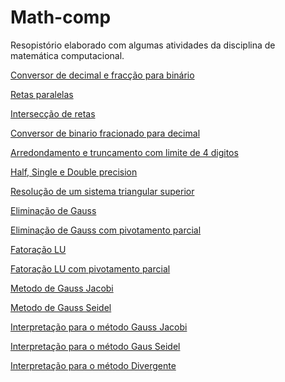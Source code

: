 # Math-comp

Resopistório elaborado com algumas atividades da disciplina de matemática computacional.


 <a href="https://github.com/wagnerfns/Math-Computational/blob/master/conversorDecFrac_Bin.py">Conversor de decimal e fracção para binário</a>

 <a href="https://github.com/wagnerfns/Math-Computational/blob/master/retasParalelas.py">Retas paralelas</a>

 <a href="https://github.com/wagnerfns/Math-Computational/blob/master/interseccaoRetas.py">Intersecção de  retas</a>

 <a href="https://github.com/wagnerfns/Math-Computational/blob/master/conversor_binFrac_deci.py">Conversor de binario fracionado para decimal</a>

 <a href="https://github.com/wagnerfns/Math-Computational/blob/master/arredondamento_truncamento.py">Arredondamento e truncamento com limite de 4 digitos</a>

 <a href="https://github.com/wagnerfns/Math-Computational/blob/master/half_single_double%20precision.py">Half, Single e Double precision</a>

 <a href="https://github.com/wagnerfns/Math-Computational/blob/master/resolucao_sisTriSuper.py">Resolução de um sistema triangular superior</a>

<a href="https://github.com/wagnerfns/Math-Computational/blob/master/Eliminacao_Gaus.py">Eliminação de Gauss</a>

<a href="https://github.com/wagnerfns/Math-Computational/blob/master/Eliminacao_Gaus_pivotamento_parcial.py">Eliminação de Gauss com pivotamento parcial</a>

<a href="https://github.com/wagnerfns/Math-Computational/blob/master/FatoracaoLU.py">Fatoração LU</a>

<a href="https://github.com/wagnerfns/Math-Computational/blob/master/FatoracaoLU_pivotamento_parcial.py">Fatoração LU com pivotamento parcial</a>

<a href="https://github.com/wagnerfns/Math-Computational/blob/master/metodo_GaussJacobi.py">Metodo de Gauss Jacobi</a>

<a href="https://github.com/wagnerfns/Math-Computational/blob/master/metodo_GaussSeidel.py">Metodo de Gauss Seidel</a>

<a href="https://github.com/wagnerfns/Math-Computational/blob/master/interpretacao_gaussJacobi.py">Interpretação para o método Gauss Jacobi</a>

<a href="https://github.com/wagnerfns/Math-Computational/blob/master/interpretacao_gaussSeidel.py">Interpretação para o método Gaus Seidel</a>

<a href="https://github.com/wagnerfns/Math-Computational/blob/master/interpretacao_metodoDivergente.py">Interpretação para o método Divergente</a>

